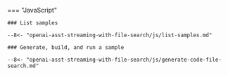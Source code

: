 === "JavaScript"

    ### List samples

    --8<- "openai-asst-streaming-with-file-search/js/list-samples.md"

    ### Generate, build, and run a sample

    --8<- "openai-asst-streaming-with-file-search/js/generate-code-file-search.md"
